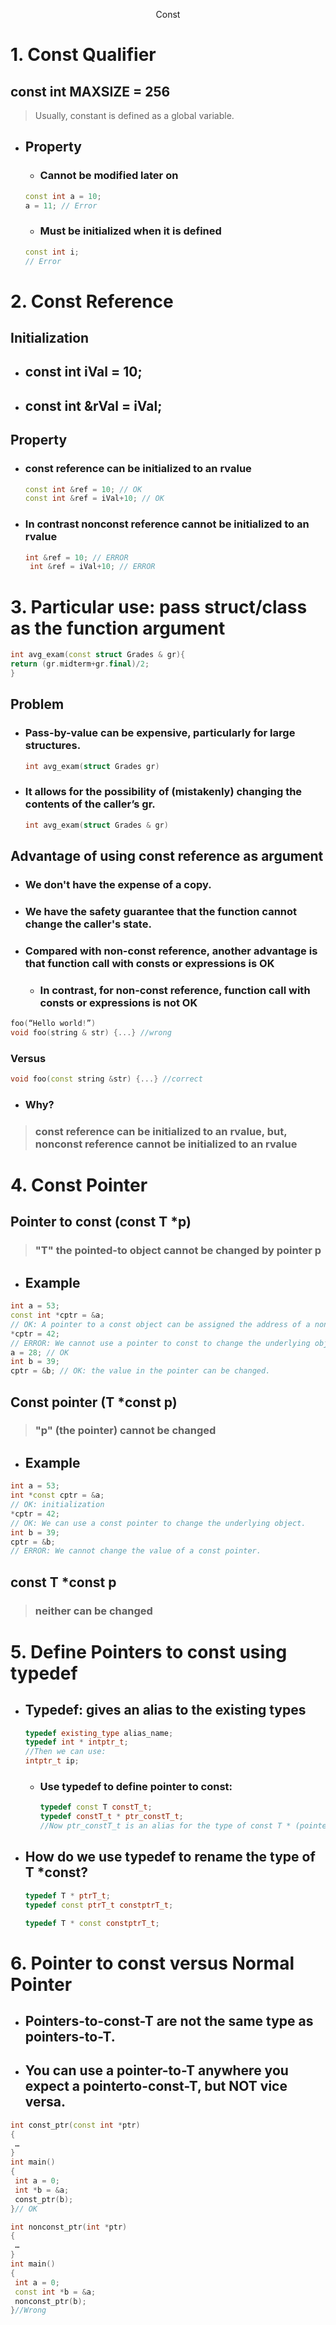 <div  align="center">

Const
</div>

# 1. Const Qualifier
## const int MAXSIZE = 256 
> Usually, constant is defined as a global variable.
* ## Property
  * ### Cannot be modified later on
  ``` c++
  const int a = 10;
  a = 11; // Error
  ```
  * ### Must be initialized when it is defined
  ``` c++
  const int i; 
  // Error
  ```
# 2. Const Reference
## Initialization
* ## const int iVal = 10;
* ## const int &rVal = iVal;
## Property
* ### const reference can be initialized to an rvalue
  ``` c++
  const int &ref = 10; // OK
  const int &ref = iVal+10; // OK
  ```
* ### In contrast nonconst reference cannot be initialized to an rvalue
  ``` c++
  int &ref = 10; // ERROR
   int &ref = iVal+10; // ERROR
  ```
# 3. Particular use: pass struct/class as the function argument
  ``` c++
  int avg_exam(const struct Grades & gr){
  return (gr.midterm+gr.final)/2;
  }
  ```
## Problem
  * ### Pass-by-value can be expensive, particularly for large structures.
    ``` c++
    int avg_exam(struct Grades gr)
    ```
  * ### It allows for the possibility of (mistakenly) changing the contents of the caller’s gr.
    ``` c++
    int avg_exam(struct Grades & gr)
    ```
## Advantage of using const reference as argument
  * ### We don't have the expense of a copy.
  * ### We have the safety guarantee that the function cannot change the caller's state.
  * ### Compared with non-const reference, another advantage is that function call with consts or expressions is OK
    * ### In contrast, for non-const reference, function call with consts or expressions is not OK
  ``` c++
  foo(“Hello world!”)
  void foo(string & str) {...} //wrong
  ```
  ### Versus
  ``` c++
  void foo(const string &str) {...} //correct
  ```
  * ### Why?
  > ### const reference can be initialized to an rvalue, but, nonconst reference cannot be initialized to an rvalue
# 4. Const Pointer
  ## Pointer to const  (const T *p)
  > ### "T" the pointed-to object cannot be changed by pointer p
  * ## Example
  ``` c++
  int a = 53;
  const int *cptr = &a; 
  // OK: A pointer to a const object can be assigned the address of a nonconst object
  *cptr = 42;
  // ERROR: We cannot use a pointer to const to change the underlying object.
  a = 28; // OK
  int b = 39;
  cptr = &b; // OK: the value in the pointer can be changed.
  ```
  ## Const pointer (T *const p)
  > ### "p" (the pointer) cannot be changed
  * ## Example
  ``` c++
  int a = 53;
  int *const cptr = &a; 
  // OK: initialization
  *cptr = 42;
  // OK: We can use a const pointer to change the underlying object.
  int b = 39;
  cptr = &b;
  // ERROR: We cannot change the value of a const pointer.
  ```
  ## const T *const p 
  > ### neither can be changed
# 5. Define Pointers to const using typedef
* ## Typedef: gives an alias to the existing types
  ``` c++
  typedef existing_type alias_name;
  typedef int * intptr_t;
  //Then we can use:
  intptr_t ip;
  ```
  * ### Use typedef to define pointer to const:
    ``` c++
    typedef const T constT_t;
    typedef constT_t * ptr_constT_t;
    //Now ptr_constT_t is an alias for the type of const T * (pointer const)
    ```
* ## How do we use typedef to rename the type of T *const?
  ``` c++
  typedef T * ptrT_t;
  typedef const ptrT_t constptrT_t;
  ```
  ``` c++
  typedef T * const constptrT_t;
  ```
# 6. Pointer to const versus Normal Pointer
* ## Pointers-to-const-T are not the same type as pointers-to-T.
* ## You can use a pointer-to-T anywhere you expect a pointerto-const-T, but NOT vice versa.
``` c++
int const_ptr(const int *ptr)
{
 …
}
int main()
{
 int a = 0;
 int *b = &a;
 const_ptr(b);
}// OK
```
``` c++
int nonconst_ptr(int *ptr)
{
 …
}
int main()
{
 int a = 0;
 const int *b = &a;
 nonconst_ptr(b);
}//Wrong
```
  




